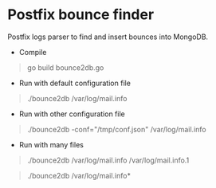 Postfix bounce finder
=====================

Postfix logs parser to find and insert bounces into MongoDB.

* Compile

> go build bounce2db.go

* Run with default configuration file

> ./bounce2db /var/log/mail.info

* Run with other configuration file

> ./bounce2db -conf="/tmp/conf.json" /var/log/mail.info

* Run with many files

> ./bounce2db /var/log/mail.info /var/log/mail.info.1

> ./bounce2db /var/log/mail.info*

